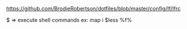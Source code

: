 https://github.com/BrodieRobertson/dotfiles/blob/master/config/lf/lfrc

$ => execute shell commands
  ex: map i $less %f%

